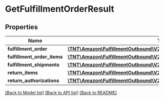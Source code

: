 # GetFulfillmentOrderResult

## Properties
Name | Type | Description | Notes
------------ | ------------- | ------------- | -------------
**fulfillment_order** | [**\TNT\Amazon\FulfillmentOutbound\V20200701\Model\FulfillmentOrder**](FulfillmentOrder.md) |  | 
**fulfillment_order_items** | [**\TNT\Amazon\FulfillmentOutbound\V20200701\Model\FulfillmentOrderItemList**](FulfillmentOrderItemList.md) |  | 
**fulfillment_shipments** | [**\TNT\Amazon\FulfillmentOutbound\V20200701\Model\FulfillmentShipmentList**](FulfillmentShipmentList.md) |  | [optional] 
**return_items** | [**\TNT\Amazon\FulfillmentOutbound\V20200701\Model\ReturnItemList**](ReturnItemList.md) |  | 
**return_authorizations** | [**\TNT\Amazon\FulfillmentOutbound\V20200701\Model\ReturnAuthorizationList**](ReturnAuthorizationList.md) |  | 

[[Back to Model list]](../README.md#documentation-for-models) [[Back to API list]](../README.md#documentation-for-api-endpoints) [[Back to README]](../README.md)


